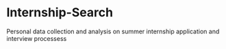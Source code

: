 # Internship-Search
Personal data collection and analysis on summer internship application and interview processess
